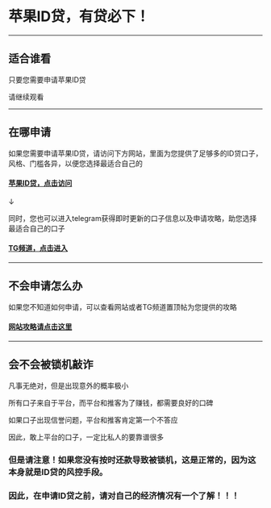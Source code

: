 # 苹果ID贷，有贷必下！

---

## 适合谁看
只要您需要申请苹果ID贷

请继续观看

---

## 在哪申请
如果您需要申请苹果ID贷，请访问下方网站，里面为您提供了足够多的ID贷口子，风格、门槛各异，以便您选择最适合自己的

#### [苹果ID贷，点击访问](https://bixia.vip/idloan "符合条件，申请必下")
↓ 

同时，您也可以进入telegram获得即时更新的口子信息以及申请攻略，助您选择最适合自己的口子

#### [TG频道，点击进入](https://t.me/idloan "攻略资讯，一应俱全")

---

## 不会申请怎么办
如果您不知道如何申请，可以查看网站或者TG频道置顶帖为您提供的攻略

#### [网站攻略请点击这里](https://www.bixia.vip/gonglve/4.html)

---

## 会不会被锁机敲诈
凡事无绝对，但是出现意外的概率极小

所有口子来自于平台，而平台和推客为了赚钱，都需要良好的口碑

如果口子出现信誉问题，平台和推客肯定第一个不答应

因此，敢上平台的口子，一定比私人的要靠谱很多


### 但是请注意！如果您没有按时还款导致被锁机，这是正常的，因为这本身就是ID贷的风控手段。
### 因此，在申请ID贷之前，请对自己的经济情况有一个了解！！！
